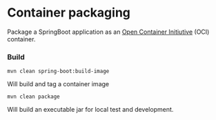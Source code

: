# Container packaging

Package a SpringBoot application as an [Open Container Initiutive](https://opencontainers.org/) (OCI) container.

### Build

`mvn clean spring-boot:build-image`

Will build and tag a container image

`mvn clean package`

Will build an executable jar for local test and development.